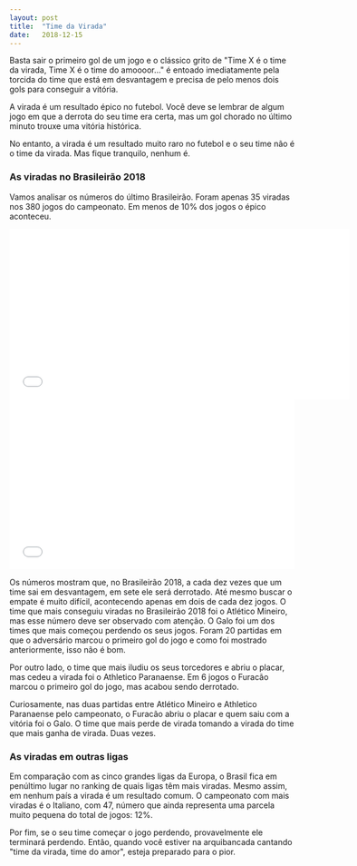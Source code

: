 ```yaml
---
layout: post
title:  "Time da Virada"
date:   2018-12-15
---
```


Basta sair o primeiro gol de um jogo e o clássico grito de "Time X é o time da virada, Time X é o time do amoooor…" é entoado imediatamente pela torcida do time que está em desvantagem e precisa de pelo menos dois gols para conseguir a vitória.

A virada é um resultado épico no futebol. Você deve se lembrar de algum jogo em que a derrota do seu time era certa, mas um gol chorado no último minuto trouxe uma vitória histórica.

No entanto, a virada é um resultado muito raro no futebol e o seu time não é o time da virada. Mas fique tranquilo, nenhum é.

### As viradas no Brasileirão 2018
Vamos analisar os números do último Brasileirão. Foram apenas 35 viradas nos 380 jogos do campeonato. Em menos de 10% dos jogos o épico aconteceu.

<iframe title="O que acontece quando um time sai atrás no placar?" aria-label="Election Donut" src="//datawrapper.dwcdn.net/KSUhP/2/" scrolling="no" frameborder="0" width="600" height="300"></iframe>

<iframe title="O que acontece quando um time sai atras no placar?" aria-label="Election Donut" id="datawrapper-chart-KSUhP" src="//datawrapper.dwcdn.net/KSUhP/2/" scrolling="no" frameborder="0" style="width: 0; min-width: 100% !important;" height="300"></iframe><script type="text/javascript">!function(){"use strict";window.addEventListener("message",function(a){if(void 0!==a.data["datawrapper-height"])for(var e in a.data["datawrapper-height"]){var t=document.getElementById("datawrapper-chart-"+e)||document.querySelector("iframe[src*='"+e+"']");t&&(t.style.height=a.data["datawrapper-height"][e]+"px")}})}();</script>

Os números mostram que, no Brasileirão 2018, a cada dez vezes que um time sai em desvantagem, em sete ele será derrotado. Até mesmo buscar o empate é muito difícil, acontecendo apenas em dois de cada dez jogos.
O time que mais conseguiu viradas no Brasileirão 2018 foi o Atlético Mineiro, mas esse número deve ser observado com atenção. O Galo foi um dos times que mais começou perdendo os seus jogos. Foram 20 partidas em que o adversário marcou o primeiro gol do jogo e como foi mostrado anteriormente, isso não é bom.

Por outro lado, o time que mais iludiu os seus torcedores e abriu o placar, mas cedeu a virada foi o Athletico Paranaense. Em 6 jogos o Furacão marcou o primeiro gol do jogo, mas acabou sendo derrotado.

Curiosamente, nas duas partidas entre Atlético Mineiro e Athletico Paranaense pelo campeonato, o Furacão abriu o placar e quem saiu com a vitória foi o Galo. O time que mais perde de virada tomando a virada do time que mais ganha de virada. Duas vezes.

### As viradas em outras ligas

Em comparação com as cinco grandes ligas da Europa, o Brasil fica em penúltimo lugar no ranking de quais ligas têm mais viradas. Mesmo assim, em nenhum país a virada é um resultado comum. O campeonato com mais viradas é o Italiano, com 47, número que ainda representa uma parcela muito pequena do total de jogos: 12%.

Por fim, se o seu time começar o jogo perdendo, provavelmente ele terminará perdendo. Então, quando você estiver na arquibancada cantando "time da virada, time do amor", esteja preparado para o pior.

